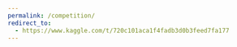 ```yaml
---
permalink: /competition/
redirect_to:
  - https://www.kaggle.com/t/720c101aca1f4fadb3d0b3feed7fa177
---
```


